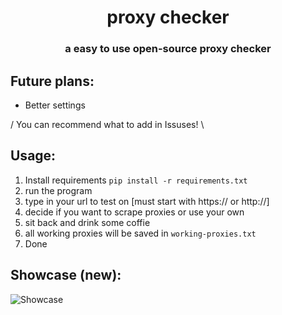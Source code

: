 <h1 align="center"> proxy checker </h1>
<h3 align="center"> a easy to use open-source proxy checker </h3>


## Future plans:
- Better settings

/ You can recommend what to add in Issuses! \


## Usage:
1. Install requirements `pip install -r requirements.txt`
2. run the program
3. type in your url to test on [must start with https:// or http://]
4. decide if you want to scrape proxies or use your own
5. sit back and drink some coffie
6. all working proxies will be saved in `working-proxies.txt`
7. Done

## Showcase (new):
![Showcase](https://i.imgur.com/JP3j08k.png)
